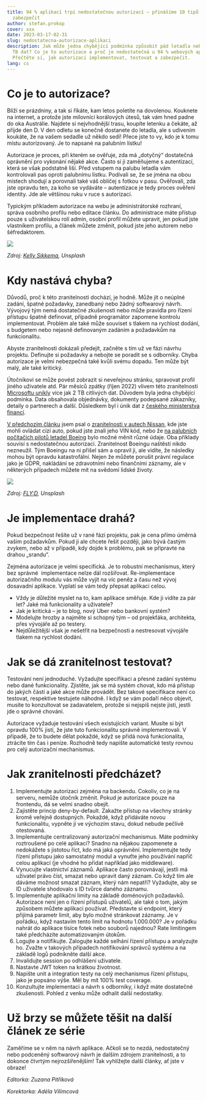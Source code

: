 ```yaml
---
title: 94 % aplikací trpí nedostatečnou autorizací – přinášíme 10 tipů, jak je
  zabezpečit
author: stefan.prokop
cover: xxx
date: 2023-03-17-02-31
slug: nedostatecna-autorizace-aplikaci
description: Jak může jedna chybějící podmínka způsobit pád letadla nebo únik 2
  TB dat? Co je to autorizace a proč je nedostatečná u 94 % webových aplikací?
  Přečtěte si, jak autorizaci implementovat, testovat a zabezpečit.
lang: cs
---
```

# Co je to autorizace?

Blíží se prázdniny, a tak si říkáte, kam letos poletíte na dovolenou. Kouknete na internet, a protože jste milovníci korálových útesů, tak vám hned padne do oka Austrálie. Najdete si nejvhodnější trasu, koupíte letenku a čekáte, až přijde den D. V den odletu se konečně dostanete do letadla, ale s udivením koukáte, že na vašem sedadle už někdo sedí! Přece jste to vy, kdo je k tomu místu autorizovaný. Je to napsané na palubním lístku!

Autorizace je proces, při kterém se ověřuje, zda má „dotyčný“ dostatečná oprávnění pro vykonání nějaké akce. Často si ji zaměňujeme s autentizací, která se však podstatně liší. Před vstupem na palubu letadla vám kontrolovali pas oproti palubnímu lístku. Podívali se, že se jména na obou místech shodují a porovnali také váš obličej s fotkou v pasu. Ověřovali, zda jste opravdu ten, za koho se vydáváte – autentizace je tedy proces ověření identity. Jde ale většinou ruku v ruce s autorizací.

Typickým příkladem autorizace na webu je administrátorské rozhraní, správa osobního profilu nebo editace článku. Do administrace máte přístup pouze s uživatelskou rolí admin, osobní profil můžete upravit, jen pokud jste vlastníkem profilu, a článek můžete změnit, pokud jste jeho autorem nebo šéfredaktorem.

![](https://lh6.googleusercontent.com/xWoxdh1jkgXK04sAbnTQH5IR7Rb1CrmPVcNzXflvQ6llDMUqmR71heyG7B0ymWDny2A-kglHoPr6AV5b4Wl-bqU7SIaXWB9mytLFK6gB_cJ4UIgFs-3rnOCR29y_AoB-n29d2hEbUTjcFASx_hzvizg)

*Zdroj: [Kelly Sikkema](https://unsplash.com/@kellysikkema?utm_source=unsplash&utm_medium=referral&utm_content=creditCopyText), Unsplash*

# Kdy nastává chyba?

Důvodů, proč k této zranitelnosti dochází, je hodně. Může jít o neúplné zadání, špatné požadavky, zanedbaný nebo žádný softwarový návrh. Vývojový tým nemá dostatečné zkušenosti nebo může pravidla pro řízení přístupu špatně definovat, případně programátor zapomene kontrolu implementovat. Problém ale také může souviset s tlakem na rychlost dodání, s budgetem nebo nejasně definovaným zadáním a požadavkům na funkcionalitu.

Abyste zranitelnosti dokázali předejít, začněte s tím už ve fázi návrhu projektu. Definujte si požadavky a nebojte se poradit se s odborníky. Chyba autorizace je velmi nebezpečná také kvůli svému dopadu. Ten může být malý, ale také kritický.

Útočníkovi se může povést zobrazit si neveřejnou stránku, spravovat profil jiného uživatele atd. Pár měsíců zpátky (říjen 2022) vlivem této zranitelnosti [Microsoftu unikly](https://thehackernews.com/2022/10/microsoft-confirms-server.html) více jak 2 TB citlivých dat. Důvodem byla jedna chybějící podmínka. Data obsahovala objednávky, dokumenty podepsané zákazníky, detaily o partnerech a další. Důsledkem byl i únik dat z [českého ministerstva financí](https://twitter.com/MinFinCZ/status/1584927731753566208).

[V předchozím článku](https://blog.cesko.digital/2022/12/8-tipu-zabezpeceni-aplikace-pred-kyberutoky) jsem psal o [zranitelnosti v autech Nissan](https://www.securityweek.com/api-flaw-exposes-nissan-leaf-cars-remote-attacks), kde jste mohli ovládat cizí auto, pokud jste znali jeho VIN kód, nebo že [na palubních počítačích pilotů letadel Boeing](https://www.reuters.com/business/aerospace-defense/potential-hack-some-boeing-planes-fixed-researchers-2022-08-13/) bylo možné měnit různé údaje. Oba příklady souvisí s nedostatečnou autorizací. Zranitelnost Boeingu naštěstí nikdo nezneužil. Tým Boeingu na ni přišel sám a opravil ji, ale vidíte, že následky mohou být opravdu katastrofální. Nejen že můžete porušit právní regulace jako je GDPR, nakládání se zdravotními nebo finančními záznamy, ale v některých případech můžete mít na svědomí lidské životy.

![](https://lh6.googleusercontent.com/LvjwbuGWVb9MUtw3j3lOLjOJsIWi-bhd7t8ue12Kw6KJpia2PEEqzh0Guf4uI0UKeqg1HAQhOp0rFnZw9zLpK6I--o3DkK1cZ_VBOX92y3xEXAzEx3Nf1UMDgp_h80fSxwmHVCBkrkNOVkmY1c0tjYI)

*Zdroj: [FLY:D](https://unsplash.com/photos/mT7lXZPjk7U), Unsplash*

# Je implementace drahá?

Pokud bezpečnost řešíte už v rané fázi projektu, pak je cena přímo úměrná vašim požadavkům. Pokud ji ale chcete řešit později, jako bývá častým zvykem, nebo až v případě, kdy dojde k problému, pak se připravte na drahou „srandu“.

Zejména autorizace je velmi specifická. Je to robustní mechanismus, který bez správné  implementace nelze dál rozšiřovat. Re-implementace autorizačního modulu vás může vyjít na víc peněz a času než vývoj dosavadní aplikace. Vyplatí se vám tedy přepsat aplikaci celou.

* Vždy je důležité myslet na to, kam aplikace směřuje. Kde ji vidíte za pár let? Jaké má funkcionality a uživatele?
* Jak je kritická – je to blog, nový Uber nebo bankovní systém?
* Modelujte hrozby a najměte si schopný tým – od projekťáka, architekta, přes vývojáře až po testery.
* Nejdůležitější však je nešetřit na bezpečnosti a nestresovat vývojáře tlakem na rychlost dodání.

# Jak se dá zranitelnost testovat?

Testování není jednoduché. Vyžadujte specifikaci a přesné zadání systému nebo dané funkcionality. Zjistěte, jak se má systém chovat, kdo má přístup do jakých částí a jaké akce může provádět. Bez takové specifikace není co testovat, respektive testujete náhodně. I když se vám podaří něco objevit, musíte to konzultovat se zadavatelem, protože si nejspíš nejste jisti, jestli jde o správné chování.

Autorizace vyžaduje testování všech existujících variant. Musíte si být opravdu 100% jistí, že jste tuto funkcionalitu správně implementovali. V případě, že to budete dělat pokaždé, když se přidá nová funkcionalita, ztrácíte tím čas i peníze. Rozhodně tedy napište automatické testy rovnou pro celý autorizační mechanismus.

# Jak zranitelnosti předcházet?

1. Implementujte autorizaci zejména na backendu. Cokoliv, co je na serveru, nemůže útočník změnit. Pokud je autorizace pouze na frontendu, dá se velmi snadno obejít.
2. Zajistěte princip deny-by-default. Zakažte přístup na všechny stránky kromě veřejně dostupných. Pokaždé, když přidáváte novou funkcionalitu, vypněte ji ve výchozím stavu, dokud nebude pečlivě otestovaná.
3. Implementujte centralizovaný autorizační mechanismus. Máte podmínky roztroušené po celé aplikaci? Snadno na nějakou zapomenete a nedokážete s jistotou říct, kdo má jaká oprávnění. Implementujte tedy řízení přístupu jako samostatný modul a vynuťte jeho používání napříč celou aplikací (je vhodné ho přidat například jako middleware).
4. Vynucujte vlastnictví záznamů. Aplikace často porovnávají, jestli má uživatel právo číst, smazat nebo upravit daný záznam. Co když tím ale dáváme možnost smazat záznam, který nám nepatří? Vyžadujte, aby se ID uživatele shodovalo s ID tvůrce daného záznamu.
5. Implementujte aplikační limity na základě doménových požadavků. Autorizace není jen o řízení přístupů uživatelů, ale také o tom, jakým způsobem můžete aplikaci používat. Představte si endpoint, který přijímá parametr limit, aby bylo možné stránkovat záznamy. Je v pořádku, když nastavím tento limit na hodnotu 1.000.000? Je v pořádku nahrát do aplikace tisíce fotek nebo souborů najednou? Rate limitingem také předcházíte automatizovaným útokům.
6. Logujte a notifikujte. Zalogujte každé selhání řízení přístupu a analyzujte ho. Zvažte v takových případech notifikování správců systému a na základě logů podnikněte další akce.
7. Invalidujte session po odhlášení uživatele.
8. Nastavte JWT token na krátkou životnost.
9. Napište unit a integration testy na celý mechanismus řízení přístupu, jako je popsáno výše. Měl by mít 100% test coverage.
10. Konzultujte implementaci a návrh s odborníky, i když máte dostatečné zkušenosti. Pohled z venku může odhalit další nedostatky.

# Už brzy se můžete těšit na další článek ze série

Zaměříme se v něm na návrh aplikace. Ačkoli se to nezdá, nedostatečný nebo podceněný softwarový návrh je dalším zdrojem zranitelnosti, a to dokonce čtvrtým nejrozšířenějším! Tak vyhlížejte další články, ať jste v obraze!

*Editorka: Zuzana Pitříková*

*Korektorka: Adéla Vilímcová*